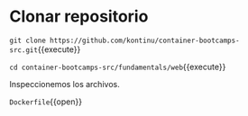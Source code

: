 # Clonar repositorio

`git clone https://github.com/kontinu/container-bootcamps-src.git`{{execute}}

`cd container-bootcamps-src/fundamentals/web`{{execute}}


Inspeccionemos los archivos.

`Dockerfile`{{open}}